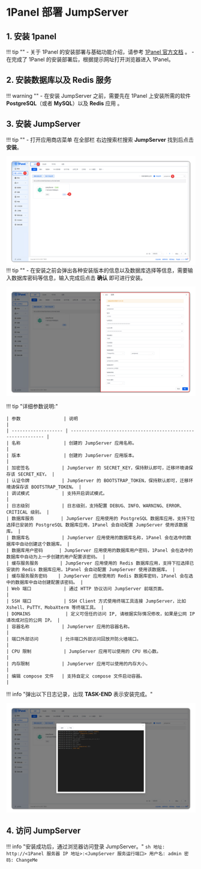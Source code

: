 # 1Panel 部署 JumpServer

## 1. 安装 1panel
!!! tip ""
    - 关于 1Panel 的安装部署与基础功能介绍，请参考 [1Panel 官方文档](https://1panel.cn/docs/installation/online_installation/) 。
    - 在完成了 1Panel 的安装部署后，根据提示网址打开浏览器进入 1Panel。
    

## 2. 安装数据库以及 Redis 服务
!!! warning ""
    - 在安装 JumpServer 之前，需要先在 1Panel 上安装所需的软件 **PostgreSQL**（或者 **MySQL**）以及 **Redis** 应用 。

## 3. 安装 JumpServer
!!! tip ""
    - 打开应用商店菜单 在全部栏 右边搜索栏搜索 **JumpServer** 找到后点击 **安装**。

![img](../../img/V4_1Panel_setup1.png)
!!! tip ""
    - 在安装之前会弹出各种安装版本的信息以及数据库选择等信息，需要输入数据库密码等信息，输入完成后点击 **确认** 即可进行安装。

![img](../../img/V4_1panel_setup2.png)

!!! tip "详细参数说明:"

    | 参数                | 说明                                                         |
    | ------------------- | ------------------------------------------------------------ |
    | 名称                | 创建的 JumpServer 应用名称。                                 |
    | 版本                | 创建的 JumpServer 应用版本。                                 |
    | 加密签名            | JumpServer 的 SECRET_KEY，保持默认即可，迁移环境请保存该 SECRET_KEY。 |
    | 认证令牌            | JumpServer 的 BOOTSTRAP_TOKEN，保持默认即可，迁移环境请保存该 BOOTSTRAP_TOKEN。 |
    | 调试模式            | 支持开启调试模式。                                           |
    | 日志级别            | 日志级别，支持配置 DEBUG、INFO、WARNING、ERROR、CRITICAL 级别。 |
    | 数据库服务          | JumpServer 应用使用的 PostgreSQL 数据库应用，支持下拉选择已安装的 PostgreSQL 数据库应用，1Panel 会自动配置 JumpServer 使用该数据库。 |
    | 数据库名            | JumpServer 应用使用的数据库名称，1Panel 会在选中的数据库中自动创建这个数据库。 |
    | 数据库用户密码      | JumpServer 应用使用的数据库用户密码，1Panel 会在选中的数据库中自动为上一步创建的用户配置该密码。 |
    | 缓存服务服务        | JumpServer 应用使用的 Redis 数据库应用，支持下拉选择已安装的 Redis 数据库应用，1Panel 会自动配置 JumpServer 使用该数据库。 |
    | 缓存服务服务密码    | JumpServer 应用使用的 Redis 数据库密码，1Panel 会在选中的数据库中自动创建配置该密码。 |
    | Web 端口            | 通过 HTTP 协议访问 JumpServer 前端页面。                     |
    | SSH 端口            | SSH Client 方式使用终端工具连接 JumpServer，比如 Xshell、PuTTY、MobaXterm 等终端工具。 |
    | DOMAINS             | 定义可信任的访问 IP, 请根据实际情况修改，如果是公网 IP 请改成对应的公网 IP。 |
    | 容器名称            | JumpServer 应用的容器名称。                                  |
    | 端口外部访问        | 允许端口外部访问回放开防火墙端口。                           |
    | CPU 限制            | JumpServer 应用可以使用的 CPU 核心数。                       |
    | 内存限制            | JumpServer 应用可以使用的内存大小。                          |
    | 编辑 compose 文件   | 支持自定义 compose 文件启动容器。                            |



!!! info "弹出以下日志记录，出现 **TASK-END** 表示安装完成。"

![img](../../img/V4_1panel_setup4.png)

## 4. 访问 JumpServer
!!! info "安装成功后，通过浏览器访问登录 JumpServer。"
    ```sh
    地址: http://<1Panel 服务器 IP 地址>:<JumpServer 服务运行端口>
    用户名: admin
    密码: ChangeMe
    ```
  

